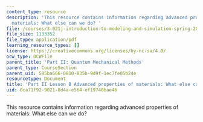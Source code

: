 ```yaml
---
content_type: resource
description: 'This resource contains information regarding advanced properties of
  materials: What else can we do? '
file: /courses/3-021j-introduction-to-modeling-and-simulation-spring-2012/0ca71f9290218d4ae564ef19740bae46_MIT3_021JS11_L8.pdf
file_size: 1133352
file_type: application/pdf
learning_resource_types: []
license: https://creativecommons.org/licenses/by-nc-sa/4.0/
ocw_type: OCWFile
parent_title: 'Part II: Quantum Mechanical Methods'
parent_type: CourseSection
parent_uid: 585ba666-0810-835b-9d9f-1ec7fe05b24e
resourcetype: Document
title: 'Part II Lesson 8 Advanced properties of materials: What else can we do?'
uid: 0ca71f92-9021-8d4a-e564-ef19740bae46
---
```

This resource contains information regarding advanced properties of materials: What else can we do? 